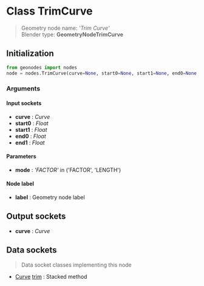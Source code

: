
# Class TrimCurve

> Geometry node name: _'Trim Curve'_<br>Blender type:  **GeometryNodeTrimCurve**

## Initialization


```python
from geonodes import nodes
node = nodes.TrimCurve(curve=None, start0=None, start1=None, end0=None, end1=None, mode='FACTOR', label=None)
```


### Arguments


#### Input sockets



- **curve** : _Curve_
- **start0** : _Float_
- **start1** : _Float_
- **end0** : _Float_
- **end1** : _Float_



#### Parameters



- **mode** : _'FACTOR'_ in ('FACTOR', 'LENGTH')



#### Node label



- **label** : Geometry node label



## Output sockets



- **curve** : _Curve_



## Data sockets

> Data socket classes implementing this node


- [Curve](./sockets/Curve.md) [trim](./sockets/Curve.md#trim) : Stacked method


